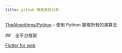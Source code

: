 ```yaml
---
title: github 專案資訊分享 
---
```


[TheAlgorithms/Python](https://github.com/TheAlgorithms/Python) – 使用 Python 實現所有的演算法


##　全平台框架 

[Flutter for web](https://github.com/flutter/flutter_web)